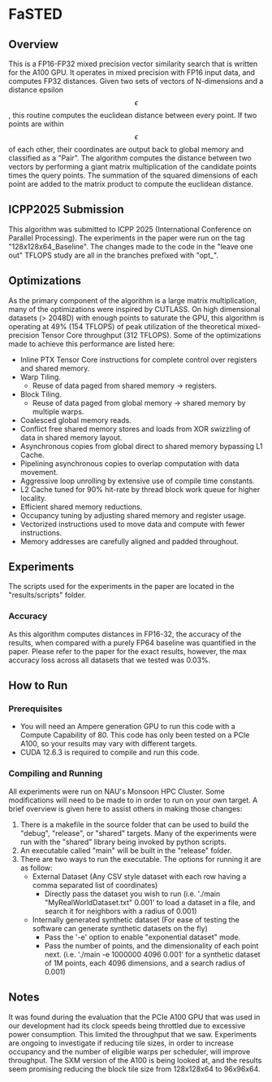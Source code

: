 # FaSTED

## Overview
This is a FP16-FP32 mixed precision vector similarity search that is written for the A100 GPU. It operates in mixed precision with FP16 input data, and computes FP32 distances. Given two sets of vectors of N-dimensions and a distance epsilon $$\epsilon$$,
this routine computes the euclidean distance between every point. If two points are within $$\epsilon$$ of each other, their coordinates are output back to global memory and classified as a "Pair". The algorithm computes the distance between two vectors by performing a giant matrix multiplication of the candidate points times the query points. The summation of the squared dimensions of each point are added to the matrix product to compute the euclidean distance. 

## ICPP2025 Submission
This algorithm was submitted to ICPP 2025 (International Conference on Parallel Processing). The experiments in the paper were run on the tag "128x128x64_Baseline". The changes made to the code in the "leave one out" TFLOPS study are all in the branches prefixed with "opt_".

## Optimizations
As the primary component of the algorithm is a large matrix multiplication, many of the optimizations were inspired by CUTLASS. On high dimensional datasets (> 2048D) with enough points to saturate the GPU, this algorithm is operating at 49% (154 TFLOPS) of peak utilization of the theoretical mixed-precision Tensor Core throughput (312 TFLOPS). Some of the optimizations made to achieve this performance are listed here:
- Inline PTX Tensor Core instructions for complete control over registers and shared memory.
- Warp Tiling.
  - Reuse of data paged from shared memory -> registers.
- Block Tiling.
  - Reuse of data paged from global memory -> shared memory by multiple warps.
- Coalesced global memory reads.
- Conflict free shared memory stores and loads from XOR swizzling of data in shared memory layout.
- Asynchronous copies from global direct to shared memory bypassing L1 Cache.
- Pipelining asynchronous copies to overlap computation with data movement.
- Aggressive loop unrolling by extensive use of compile time constants.
- L2 Cache tuned for 90% hit-rate by thread block work queue for higher locality.
- Efficient shared memory reductions.
- Occupancy tuning by adjusting shared memory and register usage.
- Vectorized instructions used to move data and compute with fewer instructions.
- Memory addresses are carefully aligned and padded throughout.

## Experiments
The scripts used for the experiments in the paper are located in the "results/scripts" folder. 

### Accuracy
As this algorithm computes distances in FP16-32, the accuracy of the results, when compared with a purely FP64 baseline was quantified in the paper. Please refer to the paper for the exact results, however, the max accuracy loss across all datasets that we tested was 0.03%.

## How to Run
### Prerequisites
- You will need an Ampere generation GPU to run this code with a Compute Capability of 80. This code has only been tested on a PCIe A100, so your results may vary with different targets.
- CUDA 12.6.3 is required to compile and run this code.
### Compiling and Running
All experiments were run on NAU's Monsoon HPC Cluster. Some modifications will need to be made to in order to run on your own target. A brief overview is given here to assist others in making those changes:
1. There is a makefile in the source folder that can be used to build the "debug", "release", or "shared" targets. Many of the experiments were run with the "shared" library being invoked by python scripts.
2. An executable called "main" will be built in the "release" folder.
3. There are two ways to run the executable. The options for running it are as follow:
   - External Dataset (Any CSV style dataset with each row having a comma separated list of coordinates)
     - Directly pass the dataset you wish to run (i.e. './main "MyRealWorldDataset.txt" 0.001' to load a dataset in a file, and search it for neighbors with a radius of 0.001)  
   - Internally generated synthetic dataset (For ease of testing the software can generate synthetic datasets on the fly)
     - Pass the '-e' option to enable "exponential dataset" mode.
     - Pass the number of points, and the dimensionality of each point next. (i.e. './main -e 1000000 4096 0.001' for a synthetic dataset of 1M points, each 4096 dimensions, and a search radius of 0.001)

## Notes
It was found during the evaluation that the PCIe A100 GPU that was used in our development had its clock speeds being throttled due to excessive power consumption. This limited the throughput that we saw. Experiments are ongoing to investigate if reducing tile sizes, in order to increase occupancy and the number of eligible warps per scheduler, will improve throughput. The SXM version of the A100 is being looked at, and the results seem promising reducing the block tile size from 128x128x64 to 96x96x64.
